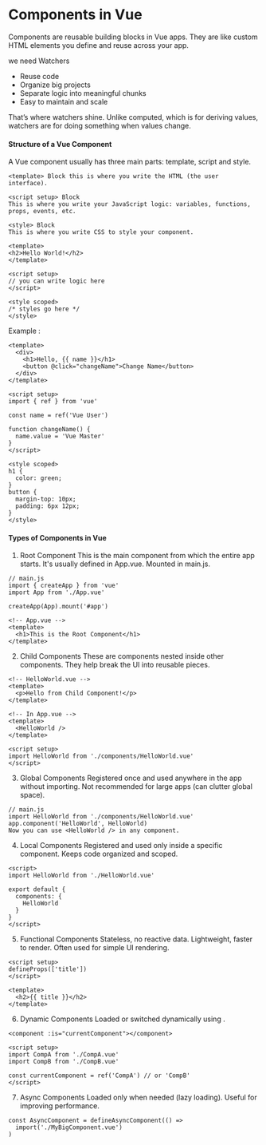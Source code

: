 # Components in Vue

Components are reusable building blocks in Vue apps. They are like custom HTML elements you define and reuse across your app.


we need Watchers
- Reuse code
- Organize big projects
- Separate logic into meaningful chunks
- Easy to maintain and scale

That’s where watchers shine. Unlike computed, which is for deriving values, watchers are for doing something when values change.

#### **Structure of a Vue Component**

A Vue component usually has three main parts: template, script and style.

    <template> Block this is where you write the HTML (the user interface).

    <script setup> Block
    This is where you write your JavaScript logic: variables, functions, props, events, etc.

    <style> Block
    This is where you write CSS to style your component.


```
<template>
<h2>Hello World!</h2>
</template>

<script setup>
// you can write logic here
</script>

<style scoped>
/* styles go here */
</style>
```

Example : 

```
<template>
  <div>
    <h1>Hello, {{ name }}</h1>
    <button @click="changeName">Change Name</button>
  </div>
</template>

<script setup>
import { ref } from 'vue'

const name = ref('Vue User')

function changeName() {
  name.value = 'Vue Master'
}
</script>

<style scoped>
h1 {
  color: green;
}
button {
  margin-top: 10px;
  padding: 6px 12px;
}
</style>
```

#### **Types of Components in Vue**
1. Root Component
This is the main component from which the entire app starts. It's usually defined in App.vue. Mounted in main.js.

```
// main.js
import { createApp } from 'vue'
import App from './App.vue'

createApp(App).mount('#app')

<!-- App.vue -->
<template>
  <h1>This is the Root Component</h1>
</template>
```

2. Child Components
These are components nested inside other components. They help break the UI into reusable pieces.

```
<!-- HelloWorld.vue -->
<template>
  <p>Hello from Child Component!</p>
</template>

<!-- In App.vue -->
<template>
  <HelloWorld />
</template>

<script setup>
import HelloWorld from './components/HelloWorld.vue'
</script>
```
3. Global Components
Registered once and used anywhere in the app without importing. Not recommended for large apps (can clutter global space).

```
// main.js
import HelloWorld from './components/HelloWorld.vue'
app.component('HelloWorld', HelloWorld)
Now you can use <HelloWorld /> in any component.
```

4. Local Components
Registered and used only inside a specific component. Keeps code organized and scoped.

```
<script>
import HelloWorld from './HelloWorld.vue'

export default {
  components: {
    HelloWorld
  }
}
</script>
```

5. Functional Components
Stateless, no reactive data. Lightweight, faster to render. Often used for simple UI rendering.
```
<script setup>
defineProps(['title'])
</script>

<template>
  <h2>{{ title }}</h2>
</template>
```
6. Dynamic Components
Loaded or switched dynamically using <component :is="...">.
```
<component :is="currentComponent"></component>

<script setup>
import CompA from './CompA.vue'
import CompB from './CompB.vue'

const currentComponent = ref('CompA') // or 'CompB'
</script>
```
7. Async Components
Loaded only when needed (lazy loading). Useful for improving performance.
```
const AsyncComponent = defineAsyncComponent(() =>
  import('./MyBigComponent.vue')
)
```
